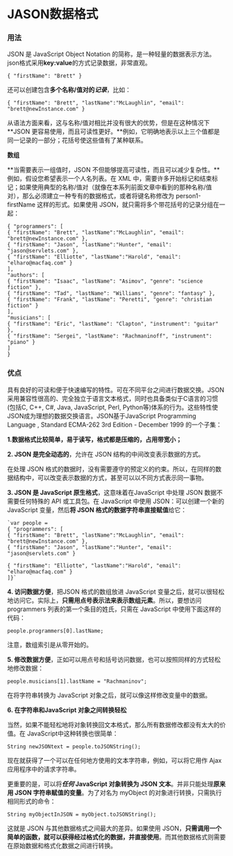 # JASON数据格式

### 用法

JSON 是 JavaScript Object Notation 的简称，是一种轻量的数据表示方法。json格式采用**key:value**的方式记录数据，非常直观。

```
{ "firstName": "Brett" }
```

还可以创建包含**多个名称/值对的*记录***，比如：

```
{ "firstName": "Brett", "lastName":"McLaughlin", "email": "brett@newInstance.com" }
```

从语法方面来看，这与名称/值对相比并没有很大的优势，但是在这种情况下 **JSON 更容易使用，而且可读性更好。**例如，它明确地表示以上三个值都是同一记录的一部分；花括号使这些值有了某种联系。

**数组**

**当需要表示一组值时，JSON 不但能够提高可读性，而且可以减少复杂性。**例如，假设您希望表示一个人名列表。在 XML 中，需要许多开始标记和结束标记；如果使用典型的名称/值对（就像在本系列前面文章中看到的那种名称/值对），那么必须建立一种专有的数据格式，或者将键名称修改为 person1-firstName 这样的形式。如果使用 JSON，就只需将多个带花括号的记录分组在一起：

```
{ "programmers": [
{ "firstName": "Brett", "lastName":"McLaughlin", "email": "brett@newInstance.com" },
{ "firstName": "Jason", "lastName":"Hunter", "email": "jason@servlets.com" },
{ "firstName": "Elliotte", "lastName":"Harold", "email": "elharo@macfaq.com" }
],
"authors": [
{ "firstName": "Isaac", "lastName": "Asimov", "genre": "science fiction" },
{ "firstName": "Tad", "lastName": "Williams", "genre": "fantasy" },
{ "firstName": "Frank", "lastName": "Peretti", "genre": "christian fiction" }
],
"musicians": [
{ "firstName": "Eric", "lastName": "Clapton", "instrument": "guitar" },
{ "firstName": "Sergei", "lastName": "Rachmaninoff", "instrument": "piano" }
]
}
```



### 优点

具有良好的可读和便于快速编写的特性。可在不同平台之间进行数据交换。JSON采用兼容性很高的、完全独立于语言文本格式，同时也具备类似于C语言的习惯(包括C, C++, C#, Java, JavaScript, Perl, Python等)体系的行为。这些特性使JSON成为理想的数据交换语言。JSON基于JavaScript Programming Language , Standard ECMA-262 3rd Edition - December 1999 的一个子集：

**1.数据格式比较简单，易于读写，格式都是压缩的，占用带宽小；**



**2. JSON 是完全动态的**，允许在 JSON 结构的中间改变表示数据的方式。

在处理 JSON 格式的数据时，没有需要遵守的预定义的约束。所以，在同样的数据结构中，可以改变表示数据的方式，甚至可以以不同方式表示同一事物。



**3. JSON 是 JavaScript 原生格式**，这意味着在JavaScript 中处理 JSON 数据不需要任何特殊的 API 或工具包。在 JavaScript 中使用 JSON：可以创建一个新的 JavaScript 变量，然后**将 JSON 格式的数据字符串直接赋值**给它：

```
`var people =
{ "programmers": [
{ "firstName": "Brett", "lastName":"McLaughlin", "email": "brett@newInstance.com" },
{ "firstName": "Jason", "lastName":"Hunter", "email": "jason@servlets.com" }

{ "firstName": "Elliotte", "lastName":"Harold", "email": "elharo@macfaq.com" }
]}`
```



**4. 访问数据方便**，把JSON 格式的数组放进 JavaScript 变量之后，就可以很轻松地访问它。实际上，**只需用点号表示法来表示数组元素**。所以，要想访问 programmers 列表的第一个条目的姓氏，只需在 JavaScript 中使用下面这样的代码：

```
people.programmers[0].lastName;
```

注意，数组索引是从零开始的。



**5. 修改数据方便**，正如可以用点号和括号访问数据，也可以按照同样的方式轻松地修改数据：

```
people.musicians[1].lastName = "Rachmaninov";
```

在将字符串转换为 JavaScript 对象之后，就可以像这样修改变量中的数据。



**6. 在字符串和JavaScript 对象之间转换轻松**

当然，如果不能轻松地将对象转换回文本格式，那么所有数据修改都没有太大的价值。在 JavaScript中这种转换也很简单：

```
String newJSONtext = people.toJSONString();
```

现在就获得了一个可以在任何地方使用的文本字符串，例如，可以将它用作 Ajax 应用程序中的请求字符串。

更重要的是，可以将***任何* JavaScript 对象转换为 JSON 文本**。并非只能处理**原来用 JSON 字符串赋值的变量**。为了对名为 myObject 的对象进行转换，只需执行相同形式的命令：

```
String myObjectInJSON = myObject.toJSONString();
```

这就是 JSON 与其他数据格式之间最大的差异。如果使用 JSON，**只需调用一个简单的函数，就可以获得经过格式化的数据，并直接使用**。而其他数据格式则需要在原始数据和格式化数据之间进行转换。
